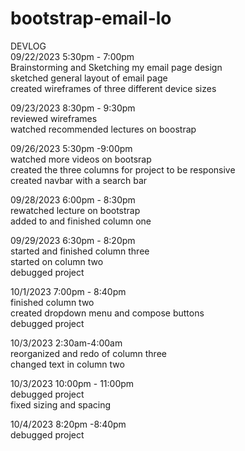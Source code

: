 # bootstrap-email-lo
DEVLOG<br>
09/22/2023
5:30pm - 7:00pm<br>
    Brainstorming and Sketching my email page design<br>
    sketched general layout of email page<br>
    created wireframes of three different device sizes<br>

09/23/2023
8:30pm - 9:30pm<br>
    reviewed wireframes<br>
    watched recommended lectures on boostrap<br>

09/26/2023
5:30pm -9:00pm<br>
    watched more videos on bootsrap<br>
    created the three columns for project to be responsive<br>
    created navbar with a search bar<br>

09/28/2023
6:00pm - 8:30pm<br>
    rewatched lecture on bootstrap<br>
    added to and finished column one<br>

09/29/2023
6:30pm - 8:20pm<br>
    started and finished column three<br>
    started on column two<br>
    debugged project<br>

10/1/2023
7:00pm - 8:40pm<br>
    finished column two<br>
    created dropdown menu and compose buttons<br>
    debugged project<br>

10/3/2023
2:30am-4:00am<br>
    reorganized and redo of column three<br>
    changed text in column two<br>

10/3/2023
10:00pm - 11:00pm<br>
    debugged project<br>
    fixed sizing and spacing<br>

10/4/2023
8:20pm -8:40pm<br>
    debugged project<br>


